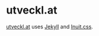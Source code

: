 # utveckl.at

[utveckl.at](http://utveckl.at/) uses [Jekyll](http://jekyllrb.com/) and [Inuit.css](http://inuitcss.com/).
